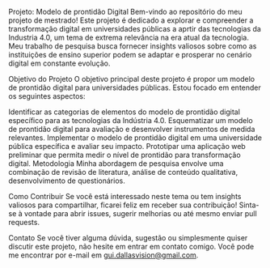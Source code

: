 Projeto: Modelo de prontidão Digital
Bem-vindo ao repositório do meu projeto de mestrado! Este projeto é dedicado a explorar e compreender a transformação digital em universidades públicas a aprtir das tecnologias da Industria 4.0, um tema de extrema relevância na era atual da tecnologia. Meu trabalho de pesquisa busca fornecer insights valiosos sobre como as instituições de ensino superior podem se adaptar e prosperar no cenário digital em constante evolução.

Objetivo do Projeto
O objetivo principal deste projeto é propor um modelo de prontidão digital para universidades públicas. Estou focado em entender os seguintes aspectos:

Identificar as categorias de elementos do modelo de prontidão digital específico para as tecnologias da Indústria 4.0.
Esquematizar um modelo de prontidão digital para avaliação e desenvolver instrumentos de medida relevantes.
Implementar o modelo de prontidão digital em uma universidade pública específica e avaliar seu impacto.
Prototipar uma aplicação web preliminar que permita medir o nível de prontidão para transformação digital.
Metodologia
Minha abordagem de pesquisa envolve uma combinação de revisão de literatura, análise de conteúdo qualitativa, desenvolvimento de questionários. 

Como Contribuir
Se você está interessado neste tema ou tem insights valiosos para compartilhar, ficarei feliz em receber sua contribuição! Sinta-se à vontade para abrir issues, sugerir melhorias ou até mesmo enviar pull requests.

Contato
Se você tiver alguma dúvida, sugestão ou simplesmente quiser discutir este projeto, não hesite em entrar em contato comigo. Você pode me encontrar por e-mail em gui.dallasvision@gmail.com.
